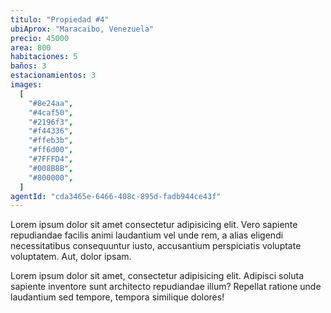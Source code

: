 ```yaml
---
titulo: "Propiedad #4"
ubiAprox: "Maracaibo, Venezuela"
precio: 45000
area: 800
habitaciones: 5
baños: 3
estacionamientos: 3
images:
  [
    "#8e24aa",
    "#4caf50",
    "#2196f3",
    "#f44336",
    "#ffeb3b",
    "#ff6d00",
    "#7FFFD4",
    "#008B8B",
    "#800000",
  ]
agentId: "cda3465e-6466-408c-895d-fadb944ce43f"
---
```


Lorem ipsum dolor sit amet consectetur adipisicing elit. Vero
sapiente repudiandae facilis animi laudantium vel unde rem, a alias
eligendi necessitatibus consequuntur iusto, accusantium perspiciatis
voluptate voluptatem. Aut, dolor ipsam.

Lorem ipsum dolor sit amet, consectetur adipisicing elit. Adipisci
soluta sapiente inventore sunt architecto repudiandae illum?
Repellat ratione unde laudantium sed tempore, tempora similique
dolores!
